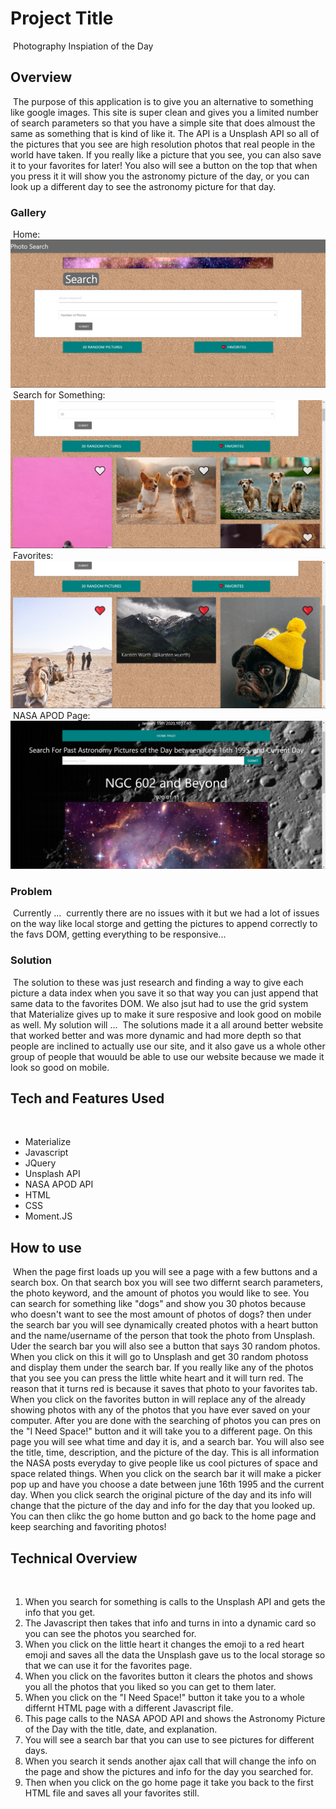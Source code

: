 # Project Title
​ Photography Inspiation of the Day
## Overview
​
The purpose of this application is to give you an alternative to something like google images. This site is super clean and gives 
you a limited number of search parameters so that you have a simple site that does almoust the same as something that is kind of 
like it. The API is a Unsplash API so all of the pictures that you see are high resolution photos that real people in the world
have taken. If you really like a picture that you see, you can also save it to your favorites for later! You also will see a 
button on the top that when you press it it will show you the astronomy picture of the day, or you can look up a different 
day to see the astronomy picture for that day. 
​ 
### Gallery
​
Home:
![Home Page View](./images/home-page.png "home page")
​
Search for Something:
![When You Search For Something](./images/searches.png "searched for something")
​
Favorites:
![Favorites Page](./images/favorites.png "faves")
​
NASA APOD Page:
![NASA APOD Page](./images/nasa-apod.png "nasa page")
### Problem
​
Currently ...
​ currently there are no issues with it but we had a lot of issues on the way like local storge and getting the pictures to append 
correctly to the favs DOM, getting everything to be responsive...
### Solution
​ The solution to these was just research and finding a way to give each picture a data index when you save it so that way you can 
just append that same data to the favorites DOM. We also jsut had to use the grid system that Materialize gives up to make it 
sure resposive and look good on mobile as well. 
My solution will ...
​ The solutions made it a all around better website that worked better and was more dynamic and had more depth so that people are 
inclined to actually use our site, and it also gave us a whole other group of people that wouuld be able to use our website because
we made it look so good on mobile. 
## Tech and Features Used
​
* Materialize
* Javascript
* JQuery
* Unsplash API
* NASA APOD API
* HTML
* CSS
* Moment.JS
​
## How to use
​
When the page first loads up you will see a page with a few buttons and a search box. On that search box you will see two differnt
search parameters, the photo keyword, and the amount of photos you would like to see. You can search for something like "dogs" and
show you 30 photos because who doesn't want to see the most amount of photos of dogs? then under the search bar you will see
dynamically created photos with a heart button and the name/username of the person that took the photo from Unsplash. Uder the 
search bar you will also see a button that says 30 random photos. When you click on this it will go to Unsplash and get 30 random
photoss and display them under the search bar. If you really like any of the photos that you see you can press the little white
heart and it will turn red. The reason that it turns red is because it saves that photo to your favorites tab. When you click on the
favorites button in will replace any of the already showing photos with any of the photos that you have ever saved on your computer. 
After you are done with the searching of photos you can pres on the "I Need Space!" button and it will take you to a different page. 
On this page you will see what time and day it is, and a search bar. You will also see the title, time, description, and the picture 
of the day. This is all information the NASA posts everyday to give people like us cool pictures of space and space related things. 
When you click on the search bar it will make a picker pop up and have you choose a date between june 16th 1995 and the current day. 
When you click search the original picture of the day and its info will change that the picture of the day and info for the day
that you looked up. You can then clikc the go home button and go back to the home page and keep searching and favoriting photos!
​
## Technical Overview
​
1. When you search for something is calls to the Unsplash API and gets the info that you get. 
2. The Javascript then takes that info and turns in into a dynamic card so you can see the photos you searched for. 
3. When you click on the little heart it changes the emoji to a red heart emoji and saves all the data the Unsplash gave us to the 
local storage so that we can use it for the favorites page. 
4. When you click on the favorites button it clears the photos and shows you all the photos that you liked so you can get to them later. 
5. When you click on the "I Need Space!" button it take you to a whole differnt HTML page with a different Javascript file. 
6. This page calls to the NASA APOD API and shows the Astronomy Picture of the Day with the title, date, and explanation. 
7. You will see a search bar that you can use to see pictures for different days. 
8. When you search it sends another ajax call that will change the info on the page and show the pictures and info for the day you searched for. 
9. Then when you click on the go home page it take you back to the first HTML file and saves all your favorites still. 
